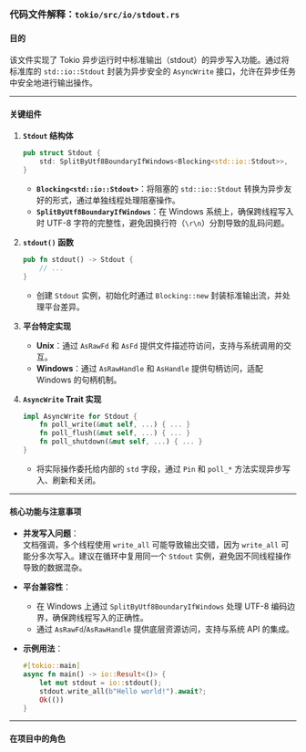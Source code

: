 ### 代码文件解释：`tokio/src/io/stdout.rs`

#### 目的
该文件实现了 Tokio 异步运行时中标准输出（stdout）的异步写入功能。通过将标准库的 `std::io::Stdout` 封装为异步安全的 `AsyncWrite` 接口，允许在异步任务中安全地进行输出操作。

---

#### 关键组件

1. **`Stdout` 结构体**
   ```rust
   pub struct Stdout {
       std: SplitByUtf8BoundaryIfWindows<Blocking<std::io::Stdout>>,
   }
   ```
   - **`Blocking<std::io::Stdout>`**：将阻塞的 `std::io::Stdout` 转换为异步友好的形式，通过单独线程处理阻塞操作。
   - **`SplitByUtf8BoundaryIfWindows`**：在 Windows 系统上，确保跨线程写入时 UTF-8 字符的完整性，避免因换行符（`\r\n`）分割导致的乱码问题。

2. **`stdout()` 函数**
   ```rust
   pub fn stdout() -> Stdout {
       // ...
   }
   ```
   - 创建 `Stdout` 实例，初始化时通过 `Blocking::new` 封装标准输出流，并处理平台差异。

3. **平台特定实现**
   - **Unix**：通过 `AsRawFd` 和 `AsFd` 提供文件描述符访问，支持与系统调用的交互。
   - **Windows**：通过 `AsRawHandle` 和 `AsHandle` 提供句柄访问，适配 Windows 的句柄机制。

4. **`AsyncWrite` Trait 实现**
   ```rust
   impl AsyncWrite for Stdout {
       fn poll_write(&mut self, ...) { ... }
       fn poll_flush(&mut self, ...) { ... }
       fn poll_shutdown(&mut self, ...) { ... }
   }
   ```
   - 将实际操作委托给内部的 `std` 字段，通过 `Pin` 和 `poll_*` 方法实现异步写入、刷新和关闭。

---

#### 核心功能与注意事项
- **并发写入问题**：  
  文档强调，多个线程使用 `write_all` 可能导致输出交错，因为 `write_all` 可能分多次写入。建议在循环中复用同一个 `Stdout` 实例，避免因不同线程操作导致的数据混杂。
  
- **平台兼容性**：  
  - 在 Windows 上通过 `SplitByUtf8BoundaryIfWindows` 处理 UTF-8 编码边界，确保跨线程写入的正确性。
  - 通过 `AsRawFd`/`AsRawHandle` 提供底层资源访问，支持与系统 API 的集成。

- **示例用法**：
  ```rust
  #[tokio::main]
  async fn main() -> io::Result<()> {
      let mut stdout = io::stdout();
      stdout.write_all(b"Hello world!").await?;
      Ok(())
  }
  ```

---

#### 在项目中的角色